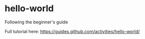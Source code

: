 # hello-world
Following the beginner's guide

Full tutorial here: https://guides.github.com/activities/hello-world/
